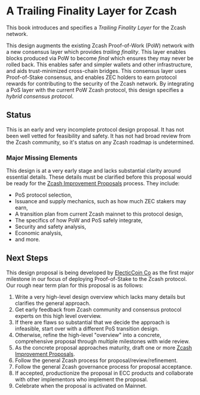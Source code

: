 # A Trailing Finality Layer for Zcash

This book introduces and specifies a *Trailing Finality Layer* for the Zcash network.

This design augments the existing Zcash Proof-of-Work (PoW) network with a new consensus layer which provides *trailing finality*. This layer enables blocks produced via PoW to become *final* which ensures they may never be rolled back. This enables safer and simpler wallets and other infrastructure, and aids trust-minimized cross-chain bridges. This consensus layer uses Proof-of-Stake consensus, and enables ZEC holders to earn protocol rewards for contributing to the security of the Zcash network. By integrating a PoS layer with the current PoW Zcash protocol, this design specifies a *hybrid consensus protocol*.

## Status

This is an early and very incomplete protocol design proposal. It has not been well vetted for feasibility and safety. It has not had broad review from the Zcash community, so it's status on any Zcash roadmap is undetermined.

### Major Missing Elements

This design is at a very early stage and lacks substantial clarity around essential details. These details must be clarified before this proposal would be ready for the [Zcash Improvement Proposals](https://zips.z.cash) process. They include:

- PoS protocol selection,
- Issuance and supply mechanics, such as how much ZEC stakers may earn,
- A transition plan from current Zcash mainnet to this protocol design,
- The specifics of how PoW and PoS safely integrate,
- Security and safety analysis,
- Economic analysis,
- and more.

## Next Steps

This design proposal is being developed by [ElecticCoin Co](https://electriccoin.co/) as the first major milestone in our focus of deploying Proof-of-Stake to the Zcash protocol. Our rough near term plan for this proposal is as follows:

1. Write a very high-level design overview which lacks many details but clarifies the general approach.
2. Get early feedback from Zcash community and consensus protocol experts on this high level overview.
3. If there are flaws so substantial that we decide the approach is infeasible, start over with a different PoS transition design.
4. Otherwise, refine the high-level "overview" into a concrete, comprehensive proposal through multiple milestones with wide review.
5. As the concrete proposal approaches maturity, draft one or more [Zcash Improvement Proposals](https://zips.z.cash).
6. Follow the general Zcash process for proposal/review/refinement.
7. Follow the general Zcash governance process for proposal acceptance.
8. If accepted, productionize the proposal in ECC products and collaborate with other implementors who implement the proposal.
9. Celebrate when the proposal is activated on Mainnet.
